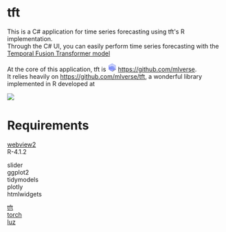 # tft

This is a C# application for time series forecasting using tft's R implementation.  
Through the C# UI, you can easily perform time series forecasting with the  
  [Temporal Fusion Transformer model](https://arxiv.org/pdf/1912.09363.pdf)  


At the core of this application, tft is ![](./images/554068490.png) https://github.com/mlverse.  
It relies heavily on https://github.com/mlverse/tft, a wonderful library implemented in R developed at  

<img src="./images/image02.gif" width=70%>  

# Requirements  

[webview2](https://developer.microsoft.com/ja-jp/microsoft-edge/webview2/)  
R-4.1.2  

slider  
ggplot2  
tidymodels  
plotly  
htmlwidgets  

[tft](https://github.com/mlverse/tft)   
[torch](https://github.com/mlverse/torch )   
[luz](https://github.com/mlverse/luz)  
